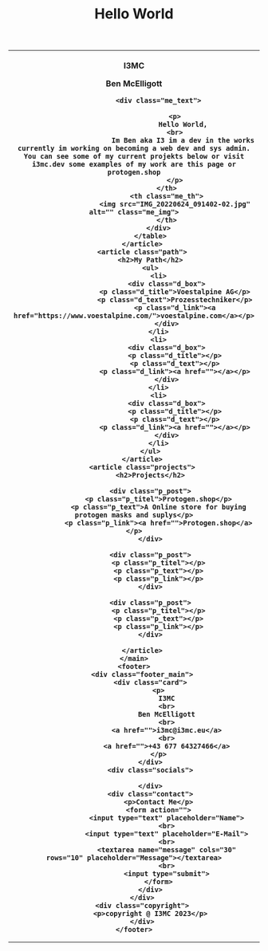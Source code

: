  <header>
        <h1>Hello World</h1>
    </header>
    <main>
        <article class="me">
            <table class="me_tabel">
                    <th class="me_th">
                <div class="me_name">
                        <p class="tag">I3MC</p>
                        <p class="name">Ben McElligott</p>
                    </div>
    
                <div class="me_text">
                    
                        <p>
                            Hello World,
                        <br>
                            Im Ben aka I3 im a dev in the works currently im working on becoming a web dev and sys admin. You can see some of my current projekts below or visit i3mc.dev some examples of my work are this page or protogen.shop
                        </p>
                    </th>
                    <th class="me_th">
                        <img src="IMG_20220624_091402-02.jpg" alt="" class="me_img">
                    </th>
                </div>
            </table>
        </article>
        <article class="path">
            <h2>My Path</h2>
            <ul>
                <li>
                    <div class="d_box">
                        <p class="d_title">Voestalpine AG</p>
                        <p class="d_text">Prozesstechniker</p>
                        <p class="d_link"><a href="https://www.voestalpine.com/">voestalpine.com</a></p>
                    </div>
                </li>
                <li>
                    <div class="d_box">
                        <p class="d_title"></p>
                        <p class="d_text"></p>
                        <p class="d_link"><a href=""></a></p>
                    </div>
                </li>
                <li>
                    <div class="d_box">
                        <p class="d_title"></p>
                        <p class="d_text"></p>
                        <p class="d_link"><a href=""></a></p>
                    </div>
                </li>
            </ul>
        </article>
        <article class="projects">
            <h2>Projects</h2>

            <div class="p_post">
                <p class="p_titel">Protogen.shop</p>
                <p class="p_text">A Online store for buying protogen masks and suplys</p>
                <p class="p_link"><a href="">Protogen.shop</a></p>
            </div>

            <div class="p_post">
                <p class="p_titel"></p>
                <p class="p_text"></p>
                <p class="p_link"></p>
            </div>

            <div class="p_post">
                <p class="p_titel"></p>
                <p class="p_text"></p>
                <p class="p_link"></p>
            </div>

        </article>
    </main>
    <footer>
        <div class="footer_main">
            <div class="card">
                <p>
                    I3MC
                    <br>
                    Ben McElligott
                    <br>
                    <a href="">i3mc@i3mc.eu</a>
                    <br>
                    <a href="">+43 677 64327466</a>
                </p>
            </div>
            <div class="socials">
                
            </div>
            <div class="contact">
                <p>Contact Me</p>
                <form action="">
                    <input type="text" placeholder="Name">
                    <br>
                    <input type="text" placeholder="E-Mail">
                    <br>
                    <textarea name="message" cols="30" rows="10" placeholder="Message"></textarea>
                    <br>
                    <input type="submit">
                </form>
            </div>
        </div>
        <div class="copyright">
            <p>copyright @ I3MC 2023</p>
        </div>
    </footer>

